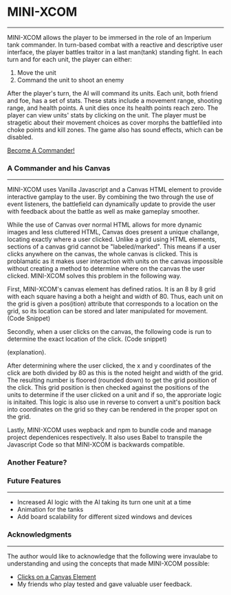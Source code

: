 # MINI-XCOM
------
MINI-XCOM allows the player to be immersed in the role of an Imperium tank commander. In turn-based combat with a reactive and descriptive user interface, 
the player battles traitor in a last man(tank) standing fight. In each turn and for each unit, the player can either:

  1) Move the unit 
  2) Command the unit to shoot an enemy

After the player's turn, the AI will command its units. Each unit, both friend and foe, has a set of stats. These stats include a movement range, shooting range, and health points. A unit dies once its health points reach zero. The player can view units' stats by clicking on the unit. The player must be stragetic about their movement choices as cover morphs the battlefiled into choke points and kill zones. The game also has sound effects, which can be disabled.

[Become A Commander!](https://codydegraffeniles.github.io/MINI-XCOM/)

### A Commander and his Canvas
-----
MINI-XCOM uses Vanilla Javascript and a Canvas HTML element to provide interactive gamplay to the user. By combining the two through the use of event listeners, the battlefield can dynamically update to provide the user with feedback about the battle as well as make gameplay smoother.

While the use of Canvas over normal HTML allows for more dynamic images and less cluttered HTML, Canvas does present a unique challange, locating exactly where a user clicked. Unlike a grid using HTML elements, sections of a canvas grid cannot be "labeled/marked". This means if a user clicks anywhere on the canvas, the whole canvas is clicked. This is problamatic as it makes user interaction with units on the canvas impossible without creating a method to determine where on the canvas the user clicked. MINI-XCOM solves this problem in the following way. 

First, MINI-XCOM's canvas element has defined ratios. It is an 8 by 8 grid with each square having a both a height and width of 80. Thus, each unit on the grid is given a pos(ition) attribute that corresponds to a location on the grid, so its location can be stored and later manipulated for movement. (Code Snippet)

Secondly, when a user clicks on the canvas, the following code is run to determine the exact location of the click. (Code snippet)


(explanation).

After determining where the user clicked, the x and y coordinates of the click are both divided by 80 as this is the noted height and width of the grid. The resulting number is floored (rounded down) to get the grid position of the click. This grid position is then checked against the positions of the units to determine if the user clicked on a unit and if so, the approriate logic is initaited. This logic is also use in reverse to convert a unit's position back into coordinates on the grid so they can be rendered in the proper spot on the grid.

Lastly, MINI-XCOM uses wepback and npm to bundle code and manage project dependenices respectively. It also uses Babel to transpile the Javascript Code so that MINI-XCOM is backwards compatible.

### Another Feature?


### Future Features
------ 
* Increased AI logic with the AI taking its turn one unit at a time
* Animation for the tanks
* Add board scalability for different sized windows and devices


### Acknowledgments
----
The author would like to acknowledge that the following were invaulabe to understanding and using the concepts that made MINI-XCOM possible:

* [Clicks on a Canvas Element](https://stackoverflow.com/questions/9880279/how-do-i-add-a-simple-onclick-event-handler-to-a-canvas-element)
* My friends who play tested and gave valuable user feedback.

